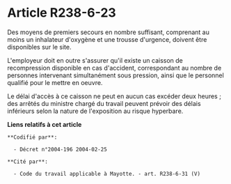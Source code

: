 # Article R238-6-23

Des moyens de premiers secours en nombre suffisant, comprenant au moins un inhalateur d'oxygène et une trousse d'urgence,
doivent être disponibles sur le site.

L'employeur doit en outre s'assurer qu'il existe un caisson de recompression disponible en cas d'accident, correspondant au
nombre de personnes intervenant simultanément sous pression, ainsi que le personnel qualifié pour le mettre en oeuvre.

Le délai d'accès à ce caisson ne peut en aucun cas excéder deux heures ; des arrêtés du ministre chargé du travail peuvent
prévoir des délais inférieurs selon la nature de l'exposition au risque hyperbare.

**Liens relatifs à cet article**

	**Codifié par**:

	  - Décret n°2004-196 2004-02-25

	**Cité par**:

	  - Code du travail applicable à Mayotte. - art. R238-6-31 (V)
